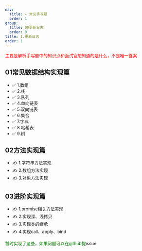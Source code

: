 ```yaml
---
nav:
  title: ✍️ 常见手写题
  order: 1
group:
  title: 00更新日志
  order: 0
title: 1.更新日志
order: 1
---
```

<Alert type="error">
  <span style="color: red">主要是解析手写题中的知识点和面试官想知道的是什么，不是唯一答案</span>
</Alert>

## 01常见数据结构实现篇
- ✅ 1.数组
- ✅ 2.栈
- ✅ 3.队列
- ✅ 4.单向链表
- ✅ 5.双向链表
- ✅ 6.集合
- ✅ 7.字典
- ✅ 8.哈希表
- ✅ 9.树


## 02方法实现篇
- ✍️ 1.字符串方法实现
- ✍️ 2.数组方法实现
- ✍️ 3.对象方法实现

## 03进阶实现篇
- ✍️ 1.promise相关方法实现
- ✍️ 2.实现深、浅拷贝
- ✍️ 3.实现类的继承
- ✍️ 4.实现call、apply、bind

<Alert type="success">
  <span style="color: green">
  暂时实现了这些，如果问题可以在github提<a src="https://github.com/ObjectX-9/JS_handle_write_book/issues">issue</a>
  </span>
</Alert>
